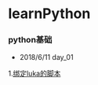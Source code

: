 # learnPython

### python基础
- 2018/6/11 day_01

1.[绑定luka的脚本](https://github.com/ifyangyiisyangyi/learnPython/blob/master/day_20/luka_auto_bind.py)

